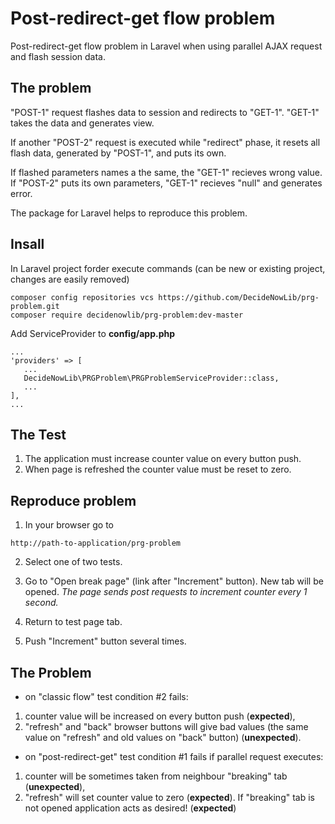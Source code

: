# Post-redirect-get flow problem
Post-redirect-get flow problem in Laravel when using parallel AJAX request and flash session data.

## The problem

"POST-1" request flashes data to session and redirects to "GET-1". "GET-1" takes the data and generates view.

If another "POST-2" request is executed while "redirect" phase, it resets all flash data, generated by "POST-1", and puts its own.

If flashed parameters names a the same, the "GET-1" recieves wrong value. If "POST-2" puts its own parameters, "GET-1" recieves "null" and generates error.

The package for Laravel helps to reproduce this problem.

## Insall

In Laravel project forder execute commands (can be new or existing project, changes are easily removed)
```
composer config repositories vcs https://github.com/DecideNowLib/prg-problem.git
composer require decidenowlib/prg-problem:dev-master
```
Add ServiceProvider to **config/app.php**
```
...
'providers' => [
   ...
   DecideNowLib\PRGProblem\PRGProblemServiceProvider::class,
   ...
],
...
```

## The Test
1. The application must increase counter value on every button push.
2. When page is refreshed the counter value must be reset to zero.

## Reproduce problem
1. In your browser go to
```
http://path-to-application/prg-problem
```

2. Select one of two tests.

3. Go to "Open break page" (link after "Increment" button). New tab will be opened.
_The page sends post requests to increment counter every 1 second._

4. Return to test page tab.

5. Push "Increment" button several times.

## The Problem
* on "classic flow" test condition #2 fails:
1. counter value will be increased on every button push (**expected**), 
2. "refresh" and "back" browser buttons will give bad values (the same value on "refresh" and old values on "back" button) (**unexpected**).

* on "post-redirect-get" test condition #1 fails if parallel request executes:
1. counter will be sometimes taken from neighbour "breaking" tab (**unexpected**), 
2. "refresh" will set counter value to zero (**expected**). If "breaking" tab is not opened application acts as desired! (**expected**)
